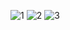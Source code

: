 ![1](https://github.com/user-attachments/assets/28a487ae-8d83-4ecf-8b18-de342efc83d0)
![2](https://github.com/user-attachments/assets/2e2fba1f-de62-49db-80cd-a386b851ac3a)
![3](https://github.com/user-attachments/assets/e7fbd7c7-54ef-49a7-895c-d1513da921ab)
